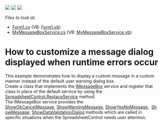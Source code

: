 <!-- default badges list -->
![](https://img.shields.io/endpoint?url=https://codecentral.devexpress.com/api/v1/VersionRange/128613506/15.1.3%2B)
[![](https://img.shields.io/badge/Open_in_DevExpress_Support_Center-FF7200?style=flat-square&logo=DevExpress&logoColor=white)](https://supportcenter.devexpress.com/ticket/details/E5052)
[![](https://img.shields.io/badge/📖_How_to_use_DevExpress_Examples-e9f6fc?style=flat-square)](https://docs.devexpress.com/GeneralInformation/403183)
<!-- default badges end -->
<!-- default file list -->
*Files to look at*:

* [Form1.cs](./CS/MessageBoxServiceExample/Form1.cs) (VB: [Form1.vb](./VB/MessageBoxServiceExample/Form1.vb))
* [MyMessageBoxService.cs](./CS/MessageBoxServiceExample/MyMessageBoxService.cs) (VB: [MyMessageBoxService.vb](./VB/MessageBoxServiceExample/MyMessageBoxService.vb))
<!-- default file list end -->
# How to customize a message dialog displayed when runtime errors occur


<p>This example demonstrates how to display a custom message in a custom manner instead of the default user warning dialog box.<br /> Сreate a class that implements the <a href="http://help.devexpress.com/#CoreLibraries/clsDevExpressXtraSpreadsheetServicesIMessageBoxServicetopic"><u>IMessageBox</u></a> service and register that class in place of the default service by using the <a href="http://help.devexpress.com/#WindowsForms/DevExpressXtraSpreadsheetSpreadsheetControl_ReplaceService[T]topic"><u>SpreadsheetControl.ReplaceService</u></a> method.<br /> The IMessageBox service provides the <u><a href="http://help.devexpress.com/#CoreLibraries/DevExpressXtraSpreadsheetServicesIMessageBoxService_ShowOkCancelMessagetopic">ShowOkCancelMessage</a>,</u> <u><a href="http://help.devexpress.com/#CoreLibraries/DevExpressXtraSpreadsheetServicesIMessageBoxService_ShowWarningMessagetopic">ShowWarningMessage</a>,</u> <a href="http://help.devexpress.com/#CoreLibraries/DevExpressXtraSpreadsheetServicesIMessageBoxService_ShowYesNoMessagetopic">ShowYesNoMessage</a>,  <a href="http://help.devexpress.com/#CoreLibraries/DevExpressXtraSpreadsheetServicesIMessageBoxService_ShowMessagetopic">ShowMessage</a>, <a href="http://help.devexpress.com/#CoreLibraries/DevExpressXtraSpreadsheetServicesIMessageBoxService_ShowDataValidationDialogtopic">ShowDataValidationDialog</a> methods which are called in specific situations when the SpreadsheetControl needs user attention.</p>

<br/>


